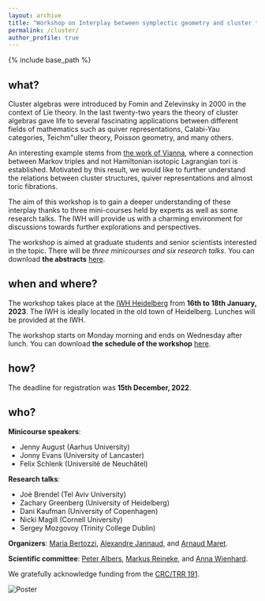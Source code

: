 ```yaml
---
layout: archive
title: "Workshop on Interplay between symplectic geometry and cluster theory"
permalink: /cluster/
author_profile: true
---
```


{% include base_path %}

## what? 
Cluster algebras were introduced by Fomin and Zelevinsky in 2000 in the context of Lie theory. In the last twenty-two years the theory of cluster algebras gave life to several fascinating applications between different fields of mathematics such as quiver representations, Calabi-Yau categories, Teichm\"uller theory, Poisson geometry, and many others.

An interesting example stems from [the work of Vianna](https://arxiv.org/abs/1409.2850), where a connection between Markov triples and not Hamiltonian isotopic Lagrangian tori is established.
Motivated by this result, we would like to further understand the relations between cluster structures, quiver representations and almost toric fibrations.

The aim of this workshop is to gain a deeper understanding of these interplay thanks to three mini-courses held by experts as well as some research talks. The IWH will provide us with a charming environment for discussions towards further explorations and perspectives. 

The workshop is aimed at graduate students and senior scientists interested in the topic. There will be *three minicourses and six research talks*. You can download **the abstracts** [here](http://arnaudmaret.github.io/files/cluster-abstract.pdf).

## when and where? 

The workshop takes place at the [IWH Heidelberg](https://www.uni-heidelberg.de/einrichtungen/iwh/) from **16th to 18th January, 2023**. The IWH is ideally located in the old town of Heidelberg. Lunches will be provided at the IWH. 

The workshop starts on Monday morning and ends on Wednesday after lunch. You can download **the schedule of the workshop** [here](http://arnaudmaret.github.io/files/timetable-cluster.pdf).

## how?

The deadline for registration was **15th December, 2022**.

## who?

**Minicourse speakers**: 
 - Jenny August (Aarhus University)
 - Jonny Evans (University of Lancaster)
 - Felix Schlenk (Université de Neuchâtel)

**Research talks**: 
 - Joé Brendel (Tel Aviv University)
 - Zachary Greenberg (University of Heidelberg)
 - Dani Kaufman (University of Copenhagen)
 - Nicki Magill (Cornell University)
 - Sergey Mozgovoy (Trinity College Dublin)

**Organizers**: [Maria Bertozzi](https://www.ruhr-uni-bochum.de/ffm/Lehrstuehle/Algebra/mbertozzi.html.en), [Alexandre Jannaud](http://www.normalesup.org/~jannaud/), and [Arnaud Maret](http://arnaudmaret.com/).

**Scientific committee**: [Peter Albers](https://www.mathi.uni-heidelberg.de/~palbers/), [Markus Reineke](https://www.ruhr-uni-bochum.de/ffm/Lehrstuehle/Algebra/reineke.html.de), and [Anna Wienhard](https://www.mathi.uni-heidelberg.de/~wienhard/).

We gratefully acknowledge funding from the [CRC/TRR 191](http://www.mi.uni-koeln.de/CRC-TRR191/index.php?dom=home&page=main). 

![Poster](http://arnaudmaret.github.io/images/poster-cluster.png)

